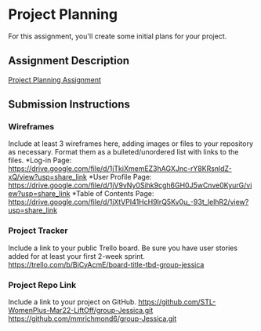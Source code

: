 # Project Planning
For this assignment, you'll create some initial plans for your project.

## Assignment Description
[Project Planning Assignment](https://education.launchcode.org/liftoff/modules/assignments/project-planning)

## Submission Instructions

### Wireframes

Include at least 3 wireframes here, adding images or files to your repository as necessary. Format them as a bulleted/unordered list with links to the files.
*Log-in Page: https://drive.google.com/file/d/1jTkiXmemEZ3hAGXJnc-rY8KRsnldZ-xQ/view?usp=share_link
*User Profile Page: https://drive.google.com/file/d/1jV9vNy0Sihk9cgh6GH0J5wCnve0KyurG/view?usp=share_link
*Table of Contents Page: https://drive.google.com/file/d/1jXtVPI41HcH9IrQ5Kv0u_-93t_lelhR2/view?usp=share_link

### Project Tracker

Include a link to your public Trello board. Be sure you have user stories added for at least your first 2-week sprint.
https://trello.com/b/BiCyAcmE/board-title-tbd-group-jessica


### Project Repo Link

Include a link to your project on GitHub.
https://github.com/STL-WomenPlus-Mar22-LiftOff/group-Jessica.git
https://github.com/mmrichmond6/group-Jessica.git

